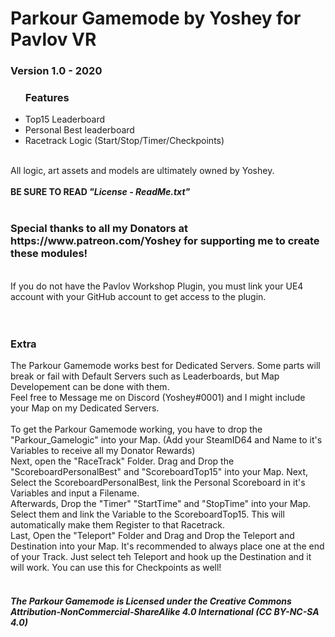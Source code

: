 <h1>Parkour Gamemode by Yoshey for Pavlov VR</h1>
<h3>Version 1.0 - 2020</h3>
<ul><h3>Features</h3>
  <li>Top15 Leaderboard</li>
  <li>Personal Best leaderboard</li>
  <li>Racetrack Logic (Start/Stop/Timer/Checkpoints)</li>
</ul>
<br>
All logic, art assets and models are ultimately owned by Yoshey.
<br>
<br>
<b>BE SURE TO READ <i>"License - ReadMe.txt"</i></b>
<br>
<br>
<h3>Special thanks to all my Donators at https://www.patreon.com/Yoshey for supporting me to create these modules!</h3>
<br>
If you do not have the Pavlov Workshop Plugin, you must link your UE4 account with your
GitHub account to get access to the plugin.
<br>
<br>
<br>
<h3>Extra</h3>
The Parkour Gamemode works best for Dedicated Servers. Some parts will break or fail with Default Servers such as Leaderboards, but Map Developement can be done with them.
<br>
Feel free to Message me on Discord (Yoshey#0001) and I might include your Map on my Dedicated Servers.
<br>
<br>
To get the Parkour Gamemode working, you have to drop the "Parkour_Gamelogic" into your Map. (Add your SteamID64 and Name to it's Variables to receive all my Donator Rewards)
<br>
Next, open the "RaceTrack" Folder. Drag and Drop the "ScoreboardPersonalBest" and "ScoreboardTop15" into your Map. Next, Select the ScoreboardPersonalBest, link the Personal Scoreboard in it's Variables and input a Filename.
<br>
Afterwards, Drop the "Timer" "StartTime" and "StopTime" into your Map. Select them and link the Variable to the ScoreboardTop15. This will automatically make them Register to that Racetrack.
<br>
Last, Open the "Teleport" Folder and Drag and Drop the Teleport and Destination into your Map. It's recommended to always place one at the end of your Track. Just select teh Teleport and hook up the Destination and it will work. You can use this for Checkpoints as well!
<br>
<br>
<h5>The Parkour Gamemode is Licensed under the
Creative Commons Attribution-NonCommercial-ShareAlike 4.0 International (CC BY-NC-SA 4.0)</h5>
